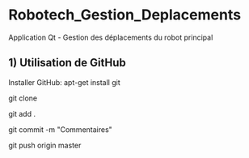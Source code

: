 # Robotech_Gestion_Deplacements
Application Qt - Gestion des déplacements du robot principal

## 1) Utilisation de GitHub

Installer GitHub:
  apt-get install git 

  git clone
  
  git add .
  
  git commit -m "Commentaires"
  
  git push origin master
  
  
  
  

